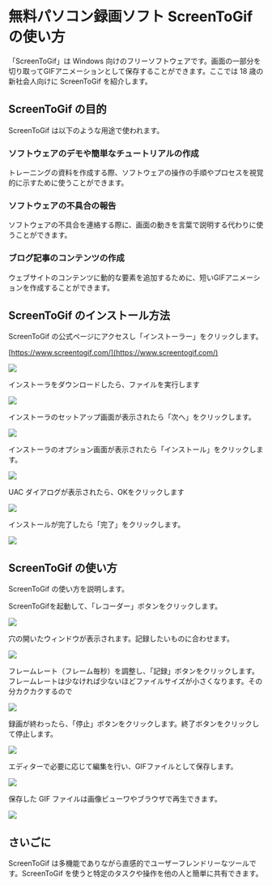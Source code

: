 # 無料パソコン録画ソフト ScreenToGif の使い方

「ScreenToGif」は Windows 向けのフリーソフトウェアです。画面の一部分を切り取ってGIFアニメーションとして保存することができます。ここでは 18 歳の新社会人向けに ScreenToGif を紹介します。

## ScreenToGif の目的

ScreenToGif は以下のような用途で使われます。

### ソフトウェアのデモや簡単なチュートリアルの作成

トレーニングの資料を作成する際、ソフトウェアの操作の手順やプロセスを視覚的に示すために使うことができます。

### ソフトウェアの不具合の報告

ソフトウェアの不具合を連絡する際に、画面の動きを言葉で説明する代わりに使うことができます。

### ブログ記事のコンテンツの作成

ウェブサイトのコンテンツに動的な要素を追加するために、短いGIFアニメーションを作成することができます。

## ScreenToGif のインストール方法

ScreenToGif の公式ページにアクセスし「インストーラー」をクリックします。

[https://www.screentogif.com/](https://www.screentogif.com/)

![](02_officialsite.png)

インストーラをダウンロードしたら、ファイルを実行します

![](12_installer.png)

インストーラのセットアップ画面が表示されたら「次へ」をクリックします。

![](21_installer.png)

インストーラのオプション画面が表示されたら「インストール」をクリックします。

![](22_installer.png)

UAC ダイアログが表示されたら、OKをクリックします

![](23_installer.png)

インストールが完了したら「完了」をクリックします。  

![](24_installer.png)

## ScreenToGif の使い方

ScreenToGif の使い方を説明します。

ScreenToGifを起動して、「レコーダー」ボタンをクリックします。

![](31_tool.png)

穴の開いたウィンドウが表示されます。記録したいものに合わせます。

![](32_tool.png)

フレームレート（フレーム毎秒）を調整し、「記録」ボタンをクリックします。フレームレートは少なければ少ないほどファイルサイズが小さくなります。その分カクカクするので

![](33_tool.png)

録画が終わったら、「停止」ボタンをクリックします。終了ボタンをクリックして停止します。

![](34_tool.png)

エディターで必要に応じて編集を行い、GIFファイルとして保存します。

![](35_tool.png)

保存した GIF ファイルは画像ビューワやブラウザで再生できます。

![](Animation.gif)

## さいごに

ScreenToGif は多機能でありながら直感的でユーザーフレンドリーなツールです。ScreenToGif を使うと特定のタスクや操作を他の人と簡単に共有できます。

